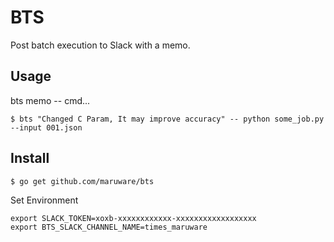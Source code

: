 # BTS

Post batch execution to Slack with a memo.

## Usage

bts memo -- cmd...

```
$ bts "Changed C Param, It may improve accuracy" -- python some_job.py --input 001.json
```

## Install

```
$ go get github.com/maruware/bts
```

Set Environment

```
export SLACK_TOKEN=xoxb-xxxxxxxxxxxx-xxxxxxxxxxxxxxxxxx
export BTS_SLACK_CHANNEL_NAME=times_maruware
```
